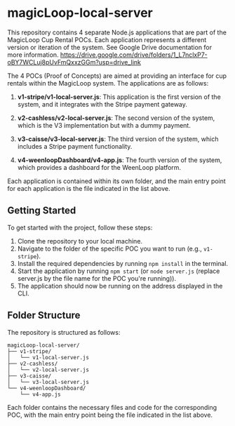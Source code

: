 # magicLoop-local-server

This repository contains 4 separate Node.js applications that are part of the MagicLoop Cup Rental POCs. Each application represents a different version or iteration of the system.
See Google Drive documentation for more information. https://drive.google.com/drive/folders/1_L7nclxP7-oBY7WCLuj8pUvFmQxxzGGm?usp=drive_link

The 4 POCs (Proof of Concepts) are aimed at providing an interface for cup rentals within the MagicLoop system. The applications are as follows:

1. **v1-stripe/v1-local-server.js**: This application is the first version of the system, and it integrates with the Stripe payment gateway.

2. **v2-cashless/v2-local-server.js**: The second version of the system, which is the V3 implementation but with a dummy payment.

3. **v3-caisse/v3-local-server.js**: The third version of the system, which includes a Stripe payment functionality.

4. **v4-weenloopDashboard/v4-app.js**: The fourth version of the system, which provides a dashboard for the WeenLoop platform.

Each application is contained within its own folder, and the main entry point for each application is the file indicated in the list above.

## Getting Started

To get started with the project, follow these steps:

1. Clone the repository to your local machine.
2. Navigate to the folder of the specific POC you want to run (e.g., `v1-stripe`).
3. Install the required dependencies by running `npm install` in the terminal.
4. Start the application by running `npm start` (or `node server.js`  (replace server.js by the file name for the POC you're running)).
5. The application should now be running on the address displayed in the CLI.

## Folder Structure

The repository is structured as follows:

```
magicLoop-local-server/
├── v1-stripe/
│   └── v1-local-server.js
├── v2-cashless/
│   └── v2-local-server.js
├── v3-caisse/
│   └── v3-local-server.js
└── v4-weenloopDashboard/
    └── v4-app.js
```

Each folder contains the necessary files and code for the corresponding POC, with the main entry point being the file indicated in the list above.

